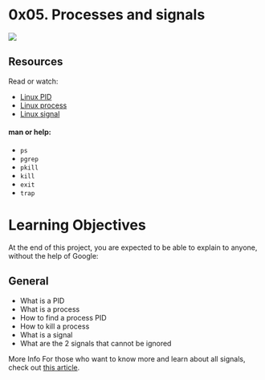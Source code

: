 # 0x05. Processes and signals
![](https://www.linuxsecrets.com/images/easyblog_articles/1689/pid-ppid-tgid-explained-on-linuxsecrets.com.png)
## Resources
Read or watch:

* [Linux PID](http://www.linfo.org/pid.html)
* [Linux process](https://www.thegeekstuff.com/2012/03/linux-processes-environment/)
* [Linux signal](https://www.thegeekstuff.com/2012/03/linux-signals-fundamentals/)

#### man or help:

* ``ps``
* ``pgrep``
* ``pkill``
* ``kill``
* ``exit``
* ``trap``

# Learning Objectives
At the end of this project, you are expected to be able to explain to anyone, without the help of Google:

## General
* What is a PID
* What is a process
* How to find a process PID
* How to kill a process
* What is a signal
* What are the 2 signals that cannot be ignored

More Info
For those who want to know more and learn about all signals, check out [this article](https://www.computerhope.com/unix/signals.htm).
